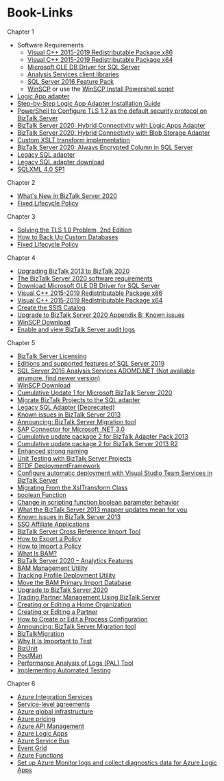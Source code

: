 # Book-Links

Chapter 1
* Software Requirements
  * [Visual C++ 2015-2019 Redistributable Package x86](https://aka.ms/vs/16/release/VC_redist.x86.exe)
  * [Visual C++ 2015-2019 Redistributable Package x64](https://aka.ms/vs/16/release/VC_redist.x64.exe)
  * [Microsoft OLE DB Driver for SQL Server](https://docs.microsoft.com/sql/connect/oledb/download-oledb-driver-for-sql-server?view=sql-server-ver15) 
  * [Analysis Services client libraries](https://docs.microsoft.com/en-us/analysis-services/client-libraries?view=azure-analysis-services-current)
  * [SQL Server 2016 Feature Pack](https://www.microsoft.com/download/details.aspx?id=52676)
  * [WinSCP](http://winscp.net/) or use the [WinSCP Install Powershell script](https://www.phidiax.com/blog/post/biztalk-server-auto-install-script-for-sftp-requirement-of-winscp)
* [Logic App adapter](https://www.microsoft.com/en-us/download/details.aspx?id=54287)
* [Step-by-Step Logic App Adapter Installation Guide](https://www.biztalk360.com/step-by-step-logic-app-adapter-installation-guide/)
* [PowerShell to Configure TLS 1.2 as the default security protocol on BizTalk Server](https://github.com/sandroasp/BizTalk-Server-Resources/tree/master/PowerShell-scripts/adm-BTS-set-TLS1.2-default-security-protocol)
* [BizTalk Server 2020: Hybrid Connectivity with Logic Apps Adapter ](https://www.biztalk360.com/whitepaper/hybrid-connectivity-with-azure-logic-apps-adapter/)
* [BizTalk Server 2020: Hybrid Connectivity with Blob Storage Adapter](https://www.biztalk360.com/whitepaper/biztalk-server-2020-hybrid-connectivity-with-blob-storage-adapter/)
* [Custom XSLT transform implementation](https://docs.microsoft.com/en-us/biztalk/core/technical-reference/xslt-custom-transform-implementation)
* [BizTalk Server 2020: Always Encrypted Column in SQL Server](https://www.biztalk360.com/whitepaper/biztalk-server-2020-always-encrypted-column-in-sql-server/)
* [Legacy SQL adapter](https://techcommunity.microsoft.com/t5/biztalk-server-team-blog/legacy-sql-adapter-deprecated/ba-p/1407055)
* [Legacy SQL adapter download](https://www.microsoft.com/en-us/download/details.aspx?id=101313)
* [SQLXML 4.0 SP1](https://www.microsoft.com/en-us/download/details.aspx?id=30403)

Chapter 2
* [What's New in BizTalk Server 2020](https://docs.microsoft.com/en-us/biztalk/install-and-config-guides/whats-new-in-biztalk-server-2020)
* [Fixed Lifecycle Policy](https://docs.microsoft.com/en-us/lifecycle/policies/fixed)

Chapter 3
* [Solving the TLS 1.0 Problem, 2nd Edition](https://docs.microsoft.com/en-us/security/engineering/solving-tls1-problem)
* [How to Back Up Custom Databases](https://docs.microsoft.com/en-us/biztalk/core/how-to-back-up-custom-databases)
* [Fixed Lifecycle Policy](https://docs.microsoft.com/en-us/lifecycle/policies/fixed)

Chapter 4
* [Upgrading BizTalk 2013 to BizTalk 2020](https://notetoself.tech/2020/02/28/upgrading-biztalk-2013-to-biztalk-2020/)
* [The BizTalk Server 2020 software requirements](https://docs.microsoft.com/en-us/biztalk/install-and-config-guides/hardware-and-software-requirements-for-biztalk-server-2020#software-requirements--supported-versions)
* [Download Microsoft OLE DB Driver for SQL Server](https://docs.microsoft.com/en-us/sql/connect/oledb/download-oledb-driver-for-sql-server?view=sql-server-ver15)
* [Visual C++ 2015-2019 Redistributable Package x86](https://aka.ms/vs/16/release/VC_redist.x86.exe)
* [Visual C++ 2015-2019 Redistributable Package x64](https://aka.ms/vs/16/release/VC_redist.x64.exe)
* [Create the SSIS Catalog](https://docs.microsoft.com/en-us/sql/integration-services/catalog/ssis-catalog?view=sql-server-ver15#create-the-ssis-catalog)
* [Upgrade to BizTalk Server 2020 Appendix B: Known issues](https://docs.microsoft.com/en-us/biztalk/install-and-config-guides/upgrade-to-biztalk-server-2020)
* [WinSCP Download](https://sourceforge.net/projects/winscp/files/WinSCP/5.15.4/)
* [Enable and view BizTalk Server audit logs](https://docs.microsoft.com/en-us/biztalk/core/audit-management-operations)

Chapter 5
* [BizTalk Server Licensing](https://www.microsoft.com/licensing/terms/productoffering/BizTalkServer/EAEAS)
* [Editions and supported features of SQL Server 2019](https://docs.microsoft.com/en-us/sql/sql-server/editions-and-components-of-sql-server-version-15?view=sql-server-ver15)
* [SQL Server 2016 Analysis Services ADOMD.NET (Not available anymore, find newer version)](https://www.microsoft.com/download/details.aspx?id=52676)
* [WinSCP Download](https://sourceforge.net/projects/winscp/files/WinSCP/5.15.4/)
* [Cumulative Update 1 for Microsoft BizTalk Server 2020](https://support.microsoft.com/en-gb/help/4538666/cumulative-update-1-for-microsoft-biztalk-server-2020)
* [Migrate BizTalk Projects to the SQL adapter](https://docs.microsoft.com/en-us/biztalk/adapters-and-accelerators/adapter-sql/tutorial-1-migrate-biztalk-projects-to-the-sql-adapter)
* [Legacy SQL Adapter (Deprecated)](https://techcommunity.microsoft.com/t5/biztalk-server-team-blog/legacy-sql-adapter-deprecated/ba-p/1407055)
* [Known issues in BizTalk Server 2013](https://docs.microsoft.com/en-us/troubleshoot/biztalk/known-issues-biztalk-server-2013)
* [Announcing: BizTalk Server Migration tool](https://docs.microsoft.com/en-in/archive/blogs/biztalk_server_team_blog/announcing-biztalk-server-migration-tool)
* [SAP Connector for Microsoft .NET 3.0](https://support.sap.com/en/product/connectors/msnet.html)
* [Cumulative update package 2 for BizTalk Adapter Pack 2013](https://support.microsoft.com/en-us/topic/cumulative-update-package-2-for-biztalk-adapter-pack-2013-819ea90d-0252-8650-8323-b49b0a36ee5d)
* [Cumulative update package 2 for BizTalk Server 2013 R2](https://support.microsoft.com/en-us/topic/cumulative-update-package-2-for-biztalk-server-2013-r2-ef9da850-20b5-2441-f969-e5f635ed651a)
* [Enhanced strong naming](https://docs.microsoft.com/en-us/dotnet/standard/assembly/enhanced-strong-naming)
* [Unit Testing with BizTalk Server Projects](https://docs.microsoft.com/en-us/biztalk/core/unit-testing-with-biztalk-server-projects)
* [BTDF DeploymentFramework](https://github.com/BTDF/DeploymentFramework)
* [Configure automatic deployment with Visual Studio Team Services in BizTalk Server](https://docs.microsoft.com/en-us/biztalk/core/configure-automatic-deployment-with-visual-studio-team-services-in-biztalk)
* [Migrating From the XslTransform Class](https://docs.microsoft.com/en-us/dotnet/standard/data/xml/migrating-from-the-xsltransform-class)
* [boolean Function](https://docs.microsoft.com/en-us/previous-versions/dotnet/netframework-4.0/ms256159(v=vs.100))
* [Change in scripting function boolean parameter behavior](https://docs.microsoft.com/en-us/troubleshoot/biztalk/change-scripting-function-boolean-parameter)
* [What the BizTalk Server 2013 mapper updates mean for you](http://www.quicklearn.com/blog/2013/05/24/what-the-biztalk-server-2013-mapper-updates-mean-for-you/)
* [Known issues in BizTalk Server 2013](https://docs.microsoft.com/en-us/troubleshoot/biztalk/known-issues-biztalk-server-2013)
* [SSO Affiliate Applications](https://docs.microsoft.com/en-us/biztalk/core/sso-affiliate-applications)
* [BizTalk Server Cross Reference Import Tool](https://docs.microsoft.com/en-us/biztalk/core/technical-reference/biztalk-server-cross-reference-import-tool-btsxrefimport-exe)
* [How to Export a Policy](https://docs.microsoft.com/en-us/biztalk/core/how-to-export-a-policy)
* [How to Import a Policy](https://docs.microsoft.com/en-us/biztalk/core/how-to-import-a-policy)
* [What Is BAM?](https://docs.microsoft.com/en-us/biztalk/core/what-is-bam)
* [BizTalk Server 2020 – Analytics Features](https://www.biztalk360.com/blog/biztalk-server-2020-analytics-features/)
* [BAM Management Utility](https://docs.microsoft.com/en-us/biztalk/core/bam-management-utility)
* [Tracking Profile Deployment Utility](https://docs.microsoft.com/en-us/biztalk/core/tracking-profile-deployment-utility)
* [Move the BAM Primary Import Database](https://docs.microsoft.com/en-us/biztalk/core/how-to-move-the-bam-primary-import-database1)
* [Upgrade to BizTalk Server 2020](https://docs.microsoft.com/en-us/biztalk/install-and-config-guides/upgrade-to-biztalk-server-2020)
* [Trading Partner Management Using BizTalk Server](https://docs.microsoft.com/en-us/biztalk/core/trading-partner-management-using-biztalk-server)
* [Creating or Editing a Home Organization](https://docs.microsoft.com/en-us/biztalk/adapters-and-accelerators/accelerator-rosettanet/creating-or-editing-a-home-organization)
* [Creating or Editing a Partner](https://docs.microsoft.com/en-us/biztalk/adapters-and-accelerators/accelerator-rosettanet/creating-or-editing-a-partner)
* [How to Create or Edit a Process Configuration](https://docs.microsoft.com/en-us/biztalk/adapters-and-accelerators/accelerator-rosettanet/how-to-create-or-edit-a-process-configuration)
* [Announcing: BizTalk Server Migration tool](https://docs.microsoft.com/en-in/archive/blogs/biztalk_server_team_blog/announcing-biztalk-server-migration-tool)
* [BizTalkMigration](https://1drv.ms/u/s!ArAuxhUkaVzpbBfxATUBzTWqs4Y)
* [Why It Is Important to Test](https://docs.microsoft.com/en-us/biztalk/technical-guides/why-it-is-important-to-test)
* [BizUnit](https://github.com/BizUnit/BizUnit)
* [PostMan](https://www.postman.com/)
* [Performance Analysis of Logs (PAL) Tool](https://github.com/clinthuffman/PAL)
* [Implementing Automated Testing](https://docs.microsoft.com/en-us/biztalk/technical-guides/implementing-automated-testing)

Chapter 6
* [Azure Integration Services](https://azure.microsoft.com/mediahandler/files/resourcefiles/azure-integration-services/Azure-Integration-Services-Whitepaper-v1-0.pdf)
* [Service-level agreements](https://azure.microsoft.com/en-us/support/legal/sla/)
* [Azure global infrastructure](https://azure.microsoft.com/en-us/global-infrastructure/)
* [Azure pricing](https://azure.microsoft.com/en-us/pricing/)
* [Azure API Management](https://docs.microsoft.com/en-us/azure/api-management/api-management-key-concepts)
* [Azure Logic Apps](https://docs.microsoft.com/en-us/azure/logic-apps/logic-apps-overview#logic-app-concepts)
* [Azure Service Bus](https://docs.microsoft.com/en-us/azure/service-bus-messaging/service-bus-messaging-overview)
* [Event Grid](https://azure.microsoft.com/en-gb/resources/videos/introducing-azure-event-grid/)
* [Azure Functions](https://docs.microsoft.com/en-us/azure/azure-functions/functions-overview)
* [Set up Azure Monitor logs and collect diagnostics data for Azure Logic Apps](https://docs.microsoft.com/en-us/azure/logic-apps/monitor-logic-apps-log-analytics)
